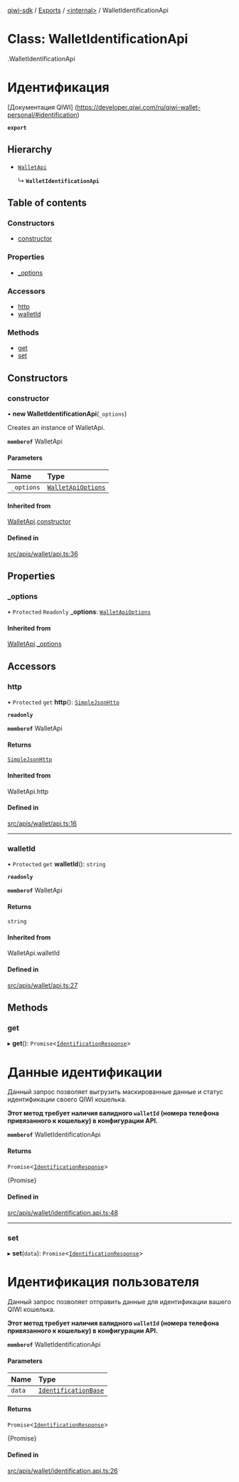 [qiwi-sdk](../README.md) / [Exports](../modules.md) / [<internal\>](../modules/internal_.md) / WalletIdentificationApi

# Class: WalletIdentificationApi

[<internal>](../modules/internal_.md).WalletIdentificationApi

# Идентификация
[Документация QIWI] (https://developer.qiwi.com/ru/qiwi-wallet-personal/#identification)

**`export`**

## Hierarchy

- [`WalletApi`](internal_.WalletApi.md)

  ↳ **`WalletIdentificationApi`**

## Table of contents

### Constructors

- [constructor](internal_.WalletIdentificationApi.md#constructor)

### Properties

- [\_options](internal_.WalletIdentificationApi.md#_options)

### Accessors

- [http](internal_.WalletIdentificationApi.md#http)
- [walletId](internal_.WalletIdentificationApi.md#walletid)

### Methods

- [get](internal_.WalletIdentificationApi.md#get)
- [set](internal_.WalletIdentificationApi.md#set)

## Constructors

### constructor

• **new WalletIdentificationApi**(`_options`)

Creates an instance of WalletApi.

**`memberof`** WalletApi

#### Parameters

| Name | Type |
| :------ | :------ |
| `_options` | [`WalletApiOptions`](../interfaces/QIWI.WalletApiOptions.md) |

#### Inherited from

[WalletApi](internal_.WalletApi.md).[constructor](internal_.WalletApi.md#constructor)

#### Defined in

[src/apis/wallet/api.ts:36](https://github.com/AlexXanderGrib/node-qiwi-sdk/blob/7ca37ed/src/apis/wallet/api.ts#L36)

## Properties

### \_options

• `Protected` `Readonly` **\_options**: [`WalletApiOptions`](../interfaces/QIWI.WalletApiOptions.md)

#### Inherited from

[WalletApi](internal_.WalletApi.md).[_options](internal_.WalletApi.md#_options)

## Accessors

### http

• `Protected` `get` **http**(): [`SimpleJsonHttp`](internal_.SimpleJsonHttp.md)

**`readonly`**

**`memberof`** WalletApi

#### Returns

[`SimpleJsonHttp`](internal_.SimpleJsonHttp.md)

#### Inherited from

WalletApi.http

#### Defined in

[src/apis/wallet/api.ts:16](https://github.com/AlexXanderGrib/node-qiwi-sdk/blob/7ca37ed/src/apis/wallet/api.ts#L16)

___

### walletId

• `Protected` `get` **walletId**(): `string`

**`readonly`**

**`memberof`** WalletApi

#### Returns

`string`

#### Inherited from

WalletApi.walletId

#### Defined in

[src/apis/wallet/api.ts:27](https://github.com/AlexXanderGrib/node-qiwi-sdk/blob/7ca37ed/src/apis/wallet/api.ts#L27)

## Methods

### get

▸ **get**(): `Promise`<[`IdentificationResponse`](../modules/QIWI.md#identificationresponse)\>

# Данные идентификации

Данный запрос позволяет выгрузить маскированные данные и
статус идентификации своего QIWI кошелька.

**Этот метод требует наличия валидного `walletId` (номера телефона привязанного к кошельку) в конфигурации API.**

**`memberof`** WalletIdentificationApi

#### Returns

`Promise`<[`IdentificationResponse`](../modules/QIWI.md#identificationresponse)\>

{Promise<IdentificationResponse>}

#### Defined in

[src/apis/wallet/identification.api.ts:48](https://github.com/AlexXanderGrib/node-qiwi-sdk/blob/7ca37ed/src/apis/wallet/identification.api.ts#L48)

___

### set

▸ **set**(`data`): `Promise`<[`IdentificationResponse`](../modules/QIWI.md#identificationresponse)\>

# Идентификация пользователя

Данный запрос позволяет отправить данные для идентификации
вашего QIWI кошелька.

**Этот метод требует наличия валидного `walletId` (номера телефона привязанного к кошельку) в конфигурации API.**

**`memberof`** WalletIdentificationApi

#### Parameters

| Name | Type |
| :------ | :------ |
| `data` | [`IdentificationBase`](../modules/QIWI.md#identificationbase) |

#### Returns

`Promise`<[`IdentificationResponse`](../modules/QIWI.md#identificationresponse)\>

{Promise<IdentificationResponse>}

#### Defined in

[src/apis/wallet/identification.api.ts:26](https://github.com/AlexXanderGrib/node-qiwi-sdk/blob/7ca37ed/src/apis/wallet/identification.api.ts#L26)
